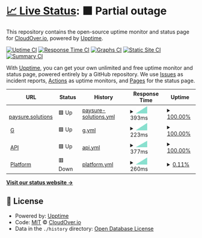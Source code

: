 # [📈 Live Status](https://cloudover.github.io/upptime): <!--live status--> **🟧 Partial outage**

This repository contains the open-source uptime monitor and status page for [CloudOver.io](http://cloudover.org), powered by [Upptime](https://github.com/upptime/upptime).

[![Uptime CI](https://github.com/cloudover/upptime/workflows/Uptime%20CI/badge.svg)](https://github.com/cloudover/upptime/actions?query=workflow%3A%22Uptime+CI%22)
[![Response Time CI](https://github.com/cloudover/upptime/workflows/Response%20Time%20CI/badge.svg)](https://github.com/cloudover/upptime/actions?query=workflow%3A%22Response+Time+CI%22)
[![Graphs CI](https://github.com/cloudover/upptime/workflows/Graphs%20CI/badge.svg)](https://github.com/cloudover/upptime/actions?query=workflow%3A%22Graphs+CI%22)
[![Static Site CI](https://github.com/cloudover/upptime/workflows/Static%20Site%20CI/badge.svg)](https://github.com/cloudover/upptime/actions?query=workflow%3A%22Static+Site+CI%22)
[![Summary CI](https://github.com/cloudover/upptime/workflows/Summary%20CI/badge.svg)](https://github.com/cloudover/upptime/actions?query=workflow%3A%22Summary+CI%22)

With [Upptime](https://upptime.js.org), you can get your own unlimited and free uptime monitor and status page, powered entirely by a GitHub repository. We use [Issues](https://github.com/cloudover/upptime/issues) as incident reports, [Actions](https://github.com/cloudover/upptime/actions) as uptime monitors, and [Pages](https://cloudover.github.io/upptime) for the status page.

<!--start: status pages-->
<!-- This summary is generated by Upptime (https://github.com/upptime/upptime) -->
<!-- Do not edit this manually, your changes will be overwritten -->
<!-- prettier-ignore -->
| URL | Status | History | Response Time | Uptime |
| --- | ------ | ------- | ------------- | ------ |
| <img alt="" src="https://icons.duckduckgo.com/ip3/paysure.solutions.ico" height="13"> [paysure.solutions](https://paysure.solutions) | 🟩 Up | [paysure-solutions.yml](https://github.com/cloudOver/upptime/commits/HEAD/history/paysure-solutions.yml) | <details><summary><img alt="Response time graph" src="./graphs/paysure-solutions/response-time-week.png" height="20"> 393ms</summary><br><a href="https://cloudover.github.io/upptime/history/paysure-solutions"><img alt="Response time 393" src="https://img.shields.io/endpoint?url=https%3A%2F%2Fraw.githubusercontent.com%2FcloudOver%2Fupptime%2FHEAD%2Fapi%2Fpaysure-solutions%2Fresponse-time.json"></a><br><a href="https://cloudover.github.io/upptime/history/paysure-solutions"><img alt="24-hour response time 393" src="https://img.shields.io/endpoint?url=https%3A%2F%2Fraw.githubusercontent.com%2FcloudOver%2Fupptime%2FHEAD%2Fapi%2Fpaysure-solutions%2Fresponse-time-day.json"></a><br><a href="https://cloudover.github.io/upptime/history/paysure-solutions"><img alt="7-day response time 393" src="https://img.shields.io/endpoint?url=https%3A%2F%2Fraw.githubusercontent.com%2FcloudOver%2Fupptime%2FHEAD%2Fapi%2Fpaysure-solutions%2Fresponse-time-week.json"></a><br><a href="https://cloudover.github.io/upptime/history/paysure-solutions"><img alt="30-day response time 393" src="https://img.shields.io/endpoint?url=https%3A%2F%2Fraw.githubusercontent.com%2FcloudOver%2Fupptime%2FHEAD%2Fapi%2Fpaysure-solutions%2Fresponse-time-month.json"></a><br><a href="https://cloudover.github.io/upptime/history/paysure-solutions"><img alt="1-year response time 393" src="https://img.shields.io/endpoint?url=https%3A%2F%2Fraw.githubusercontent.com%2FcloudOver%2Fupptime%2FHEAD%2Fapi%2Fpaysure-solutions%2Fresponse-time-year.json"></a></details> | <details><summary><a href="https://cloudover.github.io/upptime/history/paysure-solutions">100.00%</a></summary><a href="https://cloudover.github.io/upptime/history/paysure-solutions"><img alt="All-time uptime 100.00%" src="https://img.shields.io/endpoint?url=https%3A%2F%2Fraw.githubusercontent.com%2FcloudOver%2Fupptime%2FHEAD%2Fapi%2Fpaysure-solutions%2Fuptime.json"></a><br><a href="https://cloudover.github.io/upptime/history/paysure-solutions"><img alt="24-hour uptime 100.00%" src="https://img.shields.io/endpoint?url=https%3A%2F%2Fraw.githubusercontent.com%2FcloudOver%2Fupptime%2FHEAD%2Fapi%2Fpaysure-solutions%2Fuptime-day.json"></a><br><a href="https://cloudover.github.io/upptime/history/paysure-solutions"><img alt="7-day uptime 100.00%" src="https://img.shields.io/endpoint?url=https%3A%2F%2Fraw.githubusercontent.com%2FcloudOver%2Fupptime%2FHEAD%2Fapi%2Fpaysure-solutions%2Fuptime-week.json"></a><br><a href="https://cloudover.github.io/upptime/history/paysure-solutions"><img alt="30-day uptime 100.00%" src="https://img.shields.io/endpoint?url=https%3A%2F%2Fraw.githubusercontent.com%2FcloudOver%2Fupptime%2FHEAD%2Fapi%2Fpaysure-solutions%2Fuptime-month.json"></a><br><a href="https://cloudover.github.io/upptime/history/paysure-solutions"><img alt="1-year uptime 100.00%" src="https://img.shields.io/endpoint?url=https%3A%2F%2Fraw.githubusercontent.com%2FcloudOver%2Fupptime%2FHEAD%2Fapi%2Fpaysure-solutions%2Fuptime-year.json"></a></details>
| <img alt="" src="https://icons.duckduckgo.com/ip3/payments.gateway.paysure.solutions.ico" height="13"> [G](https://payments.gateway.paysure.solutions) | 🟩 Up | [g.yml](https://github.com/cloudOver/upptime/commits/HEAD/history/g.yml) | <details><summary><img alt="Response time graph" src="./graphs/g/response-time-week.png" height="20"> 223ms</summary><br><a href="https://cloudover.github.io/upptime/history/g"><img alt="Response time 223" src="https://img.shields.io/endpoint?url=https%3A%2F%2Fraw.githubusercontent.com%2FcloudOver%2Fupptime%2FHEAD%2Fapi%2Fg%2Fresponse-time.json"></a><br><a href="https://cloudover.github.io/upptime/history/g"><img alt="24-hour response time 223" src="https://img.shields.io/endpoint?url=https%3A%2F%2Fraw.githubusercontent.com%2FcloudOver%2Fupptime%2FHEAD%2Fapi%2Fg%2Fresponse-time-day.json"></a><br><a href="https://cloudover.github.io/upptime/history/g"><img alt="7-day response time 223" src="https://img.shields.io/endpoint?url=https%3A%2F%2Fraw.githubusercontent.com%2FcloudOver%2Fupptime%2FHEAD%2Fapi%2Fg%2Fresponse-time-week.json"></a><br><a href="https://cloudover.github.io/upptime/history/g"><img alt="30-day response time 223" src="https://img.shields.io/endpoint?url=https%3A%2F%2Fraw.githubusercontent.com%2FcloudOver%2Fupptime%2FHEAD%2Fapi%2Fg%2Fresponse-time-month.json"></a><br><a href="https://cloudover.github.io/upptime/history/g"><img alt="1-year response time 223" src="https://img.shields.io/endpoint?url=https%3A%2F%2Fraw.githubusercontent.com%2FcloudOver%2Fupptime%2FHEAD%2Fapi%2Fg%2Fresponse-time-year.json"></a></details> | <details><summary><a href="https://cloudover.github.io/upptime/history/g">100.00%</a></summary><a href="https://cloudover.github.io/upptime/history/g"><img alt="All-time uptime 100.00%" src="https://img.shields.io/endpoint?url=https%3A%2F%2Fraw.githubusercontent.com%2FcloudOver%2Fupptime%2FHEAD%2Fapi%2Fg%2Fuptime.json"></a><br><a href="https://cloudover.github.io/upptime/history/g"><img alt="24-hour uptime 100.00%" src="https://img.shields.io/endpoint?url=https%3A%2F%2Fraw.githubusercontent.com%2FcloudOver%2Fupptime%2FHEAD%2Fapi%2Fg%2Fuptime-day.json"></a><br><a href="https://cloudover.github.io/upptime/history/g"><img alt="7-day uptime 100.00%" src="https://img.shields.io/endpoint?url=https%3A%2F%2Fraw.githubusercontent.com%2FcloudOver%2Fupptime%2FHEAD%2Fapi%2Fg%2Fuptime-week.json"></a><br><a href="https://cloudover.github.io/upptime/history/g"><img alt="30-day uptime 100.00%" src="https://img.shields.io/endpoint?url=https%3A%2F%2Fraw.githubusercontent.com%2FcloudOver%2Fupptime%2FHEAD%2Fapi%2Fg%2Fuptime-month.json"></a><br><a href="https://cloudover.github.io/upptime/history/g"><img alt="1-year uptime 100.00%" src="https://img.shields.io/endpoint?url=https%3A%2F%2Fraw.githubusercontent.com%2FcloudOver%2Fupptime%2FHEAD%2Fapi%2Fg%2Fuptime-year.json"></a></details>
| <img alt="" src="https://icons.duckduckgo.com/ip3/payments-api.one-pay-stage.paysure.solutions.ico" height="13"> [API](https://payments-api.one-pay-stage.paysure.solutions) | 🟩 Up | [api.yml](https://github.com/cloudOver/upptime/commits/HEAD/history/api.yml) | <details><summary><img alt="Response time graph" src="./graphs/api/response-time-week.png" height="20"> 377ms</summary><br><a href="https://cloudover.github.io/upptime/history/api"><img alt="Response time 377" src="https://img.shields.io/endpoint?url=https%3A%2F%2Fraw.githubusercontent.com%2FcloudOver%2Fupptime%2FHEAD%2Fapi%2Fapi%2Fresponse-time.json"></a><br><a href="https://cloudover.github.io/upptime/history/api"><img alt="24-hour response time 377" src="https://img.shields.io/endpoint?url=https%3A%2F%2Fraw.githubusercontent.com%2FcloudOver%2Fupptime%2FHEAD%2Fapi%2Fapi%2Fresponse-time-day.json"></a><br><a href="https://cloudover.github.io/upptime/history/api"><img alt="7-day response time 377" src="https://img.shields.io/endpoint?url=https%3A%2F%2Fraw.githubusercontent.com%2FcloudOver%2Fupptime%2FHEAD%2Fapi%2Fapi%2Fresponse-time-week.json"></a><br><a href="https://cloudover.github.io/upptime/history/api"><img alt="30-day response time 377" src="https://img.shields.io/endpoint?url=https%3A%2F%2Fraw.githubusercontent.com%2FcloudOver%2Fupptime%2FHEAD%2Fapi%2Fapi%2Fresponse-time-month.json"></a><br><a href="https://cloudover.github.io/upptime/history/api"><img alt="1-year response time 377" src="https://img.shields.io/endpoint?url=https%3A%2F%2Fraw.githubusercontent.com%2FcloudOver%2Fupptime%2FHEAD%2Fapi%2Fapi%2Fresponse-time-year.json"></a></details> | <details><summary><a href="https://cloudover.github.io/upptime/history/api">100.00%</a></summary><a href="https://cloudover.github.io/upptime/history/api"><img alt="All-time uptime 100.00%" src="https://img.shields.io/endpoint?url=https%3A%2F%2Fraw.githubusercontent.com%2FcloudOver%2Fupptime%2FHEAD%2Fapi%2Fapi%2Fuptime.json"></a><br><a href="https://cloudover.github.io/upptime/history/api"><img alt="24-hour uptime 100.00%" src="https://img.shields.io/endpoint?url=https%3A%2F%2Fraw.githubusercontent.com%2FcloudOver%2Fupptime%2FHEAD%2Fapi%2Fapi%2Fuptime-day.json"></a><br><a href="https://cloudover.github.io/upptime/history/api"><img alt="7-day uptime 100.00%" src="https://img.shields.io/endpoint?url=https%3A%2F%2Fraw.githubusercontent.com%2FcloudOver%2Fupptime%2FHEAD%2Fapi%2Fapi%2Fuptime-week.json"></a><br><a href="https://cloudover.github.io/upptime/history/api"><img alt="30-day uptime 100.00%" src="https://img.shields.io/endpoint?url=https%3A%2F%2Fraw.githubusercontent.com%2FcloudOver%2Fupptime%2FHEAD%2Fapi%2Fapi%2Fuptime-month.json"></a><br><a href="https://cloudover.github.io/upptime/history/api"><img alt="1-year uptime 100.00%" src="https://img.shields.io/endpoint?url=https%3A%2F%2Fraw.githubusercontent.com%2FcloudOver%2Fupptime%2FHEAD%2Fapi%2Fapi%2Fuptime-year.json"></a></details>
| <img alt="" src="https://icons.duckduckgo.com/ip3/paysure-platform.one-pay-stage.paysure.solutions.ico" height="13"> [Platform](https://paysure-platform.one-pay-stage.paysure.solutions) | 🟥 Down | [platform.yml](https://github.com/cloudOver/upptime/commits/HEAD/history/platform.yml) | <details><summary><img alt="Response time graph" src="./graphs/platform/response-time-week.png" height="20"> 260ms</summary><br><a href="https://cloudover.github.io/upptime/history/platform"><img alt="Response time 260" src="https://img.shields.io/endpoint?url=https%3A%2F%2Fraw.githubusercontent.com%2FcloudOver%2Fupptime%2FHEAD%2Fapi%2Fplatform%2Fresponse-time.json"></a><br><a href="https://cloudover.github.io/upptime/history/platform"><img alt="24-hour response time 260" src="https://img.shields.io/endpoint?url=https%3A%2F%2Fraw.githubusercontent.com%2FcloudOver%2Fupptime%2FHEAD%2Fapi%2Fplatform%2Fresponse-time-day.json"></a><br><a href="https://cloudover.github.io/upptime/history/platform"><img alt="7-day response time 260" src="https://img.shields.io/endpoint?url=https%3A%2F%2Fraw.githubusercontent.com%2FcloudOver%2Fupptime%2FHEAD%2Fapi%2Fplatform%2Fresponse-time-week.json"></a><br><a href="https://cloudover.github.io/upptime/history/platform"><img alt="30-day response time 260" src="https://img.shields.io/endpoint?url=https%3A%2F%2Fraw.githubusercontent.com%2FcloudOver%2Fupptime%2FHEAD%2Fapi%2Fplatform%2Fresponse-time-month.json"></a><br><a href="https://cloudover.github.io/upptime/history/platform"><img alt="1-year response time 260" src="https://img.shields.io/endpoint?url=https%3A%2F%2Fraw.githubusercontent.com%2FcloudOver%2Fupptime%2FHEAD%2Fapi%2Fplatform%2Fresponse-time-year.json"></a></details> | <details><summary><a href="https://cloudover.github.io/upptime/history/platform">0.11%</a></summary><a href="https://cloudover.github.io/upptime/history/platform"><img alt="All-time uptime 0.11%" src="https://img.shields.io/endpoint?url=https%3A%2F%2Fraw.githubusercontent.com%2FcloudOver%2Fupptime%2FHEAD%2Fapi%2Fplatform%2Fuptime.json"></a><br><a href="https://cloudover.github.io/upptime/history/platform"><img alt="24-hour uptime 0.11%" src="https://img.shields.io/endpoint?url=https%3A%2F%2Fraw.githubusercontent.com%2FcloudOver%2Fupptime%2FHEAD%2Fapi%2Fplatform%2Fuptime-day.json"></a><br><a href="https://cloudover.github.io/upptime/history/platform"><img alt="7-day uptime 0.11%" src="https://img.shields.io/endpoint?url=https%3A%2F%2Fraw.githubusercontent.com%2FcloudOver%2Fupptime%2FHEAD%2Fapi%2Fplatform%2Fuptime-week.json"></a><br><a href="https://cloudover.github.io/upptime/history/platform"><img alt="30-day uptime 0.11%" src="https://img.shields.io/endpoint?url=https%3A%2F%2Fraw.githubusercontent.com%2FcloudOver%2Fupptime%2FHEAD%2Fapi%2Fplatform%2Fuptime-month.json"></a><br><a href="https://cloudover.github.io/upptime/history/platform"><img alt="1-year uptime 0.11%" src="https://img.shields.io/endpoint?url=https%3A%2F%2Fraw.githubusercontent.com%2FcloudOver%2Fupptime%2FHEAD%2Fapi%2Fplatform%2Fuptime-year.json"></a></details>

<!--end: status pages-->

[**Visit our status website →**](https://cloudover.github.io/upptime)

## 📄 License

- Powered by: [Upptime](https://github.com/upptime/upptime)
- Code: [MIT](./LICENSE) © [CloudOver.io](http://cloudover.org)
- Data in the `./history` directory: [Open Database License](https://opendatacommons.org/licenses/odbl/1-0/)
